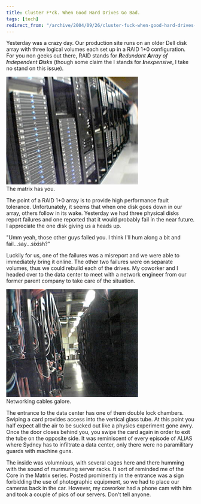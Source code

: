 ```yaml
---
title: Cluster F*ck. When Good Hard Drives Go Bad.
tags: [tech]
redirect_from: "/archive/2004/09/26/cluster-fuck-when-good-hard-drives-go-bad.aspx/"
---
```


Yesterday was a crazy day. Our production site runs on an older Dell
disk array with three logical volumes each set up in a RAID 1+0
configuration. For you non geeks out there, RAID stands for
***R**edundant **A**rray of **I**ndependent **D**isks* (though some
claim the I stands for ***I**nexpensive*, I take no stand on this
issue).

![Data Center](/assets/images/DataCenter.jpg) \
The matrix has you.

The point of a RAID 1+0 array is to provide high performance fault
tolerance. Unfortunately, it seems that when one disk goes down in our
array, others follow in its wake. Yesterday we had three physical disks
report failures and one reported that it would probably fail in the near
future. I appreciate the one disk giving us a heads up.

"Umm yeah, those other guys failed you. I think I'll hum along a bit and
fail...say...sixish?"

Luckily for us, one of the failures was a misreport and we were able to
immediately bring it online. The other two failures were on separate
volumes, thus we could rebuild each of the drives. My coworker and I
headed over to the data center to meet with a network engineer from our
former parent company to take care of the situation.

![Data Center Networking](/assets/images/DataCenterNetwork.jpg) \
Networking cables galore.

The entrance to the data center has one of them double lock chambers.
Swiping a card provides access into the vertical glass tube. At this
point you half expect all the air to be sucked out like a physics
experiment gone awry. Once the door closes behind you, you swipe the
card again in order to exit the tube on the opposite side. It was
reminiscent of every episode of ALIAS where Sydney has to infiltrate a
data center, only there were no paramilitary guards with machine guns.

The inside was volumnious, with several cages here and there humming
with the sound of murmuring server racks. It sort of reminded me of the
Core in the Matrix series. Posted prominently in the entrance was a sign
forbidding the use of photographic equipment, so we had to place our
cameras back in the car. However, my coworker had a phone cam with him
and took a couple of pics of our servers. Don't tell anyone.


